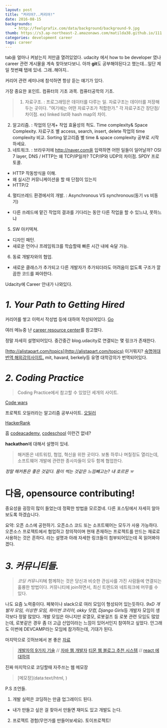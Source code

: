 ```yaml
---
layout: post
title: "커리어?..커리어!"
date: 2016-08-15
backgrounds:
    - http://feelgrafix.com/data/background/background-9.jpg
thumb: https://s3.ap-northeast-2.amazonaws.com/matilda38.github.io/111.jpg
categories: development career
tags: career
---
```


tab을 얼마나 켜놨는지 저만큼 열려있었다. udacity 에서 how to be developer 였나 career 관련 게시물을 계속 찾아보다보니. 아까 **git**도 공부해야된다고 했는데...일단 제일 첫번쨰 탭에 있네. 그래..해야지..

커리어 관련 세미나에 참석하면 항상 듣는 얘기가 있다.

가장 중요한 포인트. 컴퓨터의 기초 과목. 컴퓨터공학의 기초.

>1. 자료구조.
: 프로그래밍은 데이터를 다루는 일. 자료구조는 데이터를 저장해 두는 곳이다. "여기에는 어떤 자료구조가 적합한가." 각 자료구조간 장단점/차이점. ex) linked list와 hash map의 차이.
2. 알고리즘.
: 작업의 단계+ 작업 효율성의 척도. Time complexity& Space Complexity. 자료구조 별 access, search, insert, delete 작업의 time complexity 비교.
Sorting 알고리즘 별 time & space complexity 공부로 시작하세요.
3. 네트워크.
: 브라우저에 http://naver.com을 입력하면 어떤 일들이 일어날까?
OSI 7 layer, DNS / HTTP는 왜 TCP/IP일까? TCP/IP와 UDP의 차이점.
SPDY 프로토콜.
* HTTP 작동방식을 이해.
* 왜 실시간 커뮤니케이션을 할 때 단점이 있는지
* HTTP/2
4. 멀티쓰레드 환경에서의 개발.
: Asynchronous VS synchronous(동기 vs 비동기)
* 다른 쓰레드에 맡긴 작업의 결과를 기다리는 동안 다른 작업을 할 수 있느냐, 못하느냐
5. SW 아키텍쳐.
* 디자인 패턴.
* 새로운 언어나 프레임워크를 학습할때 빠른 시간 내에 숙달 가능.
6. 동료 개발자와의 협업.
* 새로운 클래스가 추가되고 다른 개발자가 추가되더라도 어려움이 없도록 구조가 깔끔한 코드를 짜야한다.

Udacity에 Career 안내가 나와있다.

# *1. Your Path to Getting Hired*

커리어를 쌓고 이력서 작성법 등에 대하여 작성되어있다. [Go](https://career-resource-center.udacity.com/)

여러 메뉴중 난 [career resource center](https://career-resource-center.udacity.com/explore-your-career-options)를 참고했다.

정말 자세히 설명되어있다. 중간중간 blog.udacity로 연결되는 몇 링크가 존재한다.

[http://alistapart.com/topics](http://alistapart.com/topics) 이거뭐지?
[숙명여대 번역 해외강의사이트.](http://www.snow.or.kr/lecture/applied_sciences/computer_science/?&cline=0)
mit, havard, berkely등 유명 대학강의가 번역되어있다.

# *2. Coding Practice*

>Coding Practice에서 참고할 수 있었던 세개의 사이트.

[Code wars](http://www.codewars.com/)

프로젝트 오일러라는 알고리즘 공부사이트.
[오일러](http://projecteuler.net/)

[HackerRank](https://www.hackerrank.com/)

흠 [codeacademy](https://www.codecademy.com/), [codeschool](https://www.codeschool.com/) 이런건 없네?

**hackathon**에 대해서 설명이 있네.

>해커톤은 네트워킹, 협업, 혁신을 위한 곳이다. 보통 하루나 며칠정도 열리는데, 소프트웨어 개발에 관련한 종사자들이 모두 함께 협업한다.

*정말 해커톤은 좋은 것같다. 몸이 썩는 것같은 느낌빼고는? 내 호르몬 ㅠ*

# 다음, **opensource contributing!**

중요성을 굉장히 많이 들었는데 정확한 방법을 모르겠네. 다른 포스팅에서 자세히 알아보도록 하겠습니다.

요약: 오픈 소스에 공헌하기. 오픈소스 코드 또는 소프트웨어는 모두가 사용 가능하다. 오픈소스 프로젝트에서 협업하고 창의적이며 현재 존재하는 프로젝트를 만드는 재료로 사용하는 것은 흔하다. 라는 설명과 아래 자세한 링크들이 첨부되어있는데 꼭 읽어봐야겠다.

# *3. 커뮤니티들.*

>*코딩 커뮤니티*에 함께하는 것은 당신과 비슷한 관심사를 가진 사람들에 연결되는 훌륭한 방법이다. 커뮤니티에 join하면서, 최신 트렌드와 네트워크에 머무를 수 있다.

나도 요즘 노력중이다. 페북이나 slack으로 여러 모임이 형성되어 있는듯하다. *9xD 개발자 모임, 이상한 모임, 파이썬 코리아, okky 닷컴, Django Girls*등 개발자 모임이 생각보다 정말 많았다. 개발 모임은 아니지만 로열모, 로봇걸즈 등 로봇 관련 모임도 많았는데, 로봇같은 경우 좀 더 고급 산업이라는 느낌이 있어서인지 참여하고 싶었다. 안그래도 이번에 DEVCAMP라는 모임에 참가하는데, 기대가 된다.


마지막으로 깃허브에서 본 좋은 [자료](https://github.com/rorlakr/rorla_api/wiki/%EA%B0%9C%EB%B0%9C%EC%97%90-%EB%8F%84%EC%9B%80%EC%9D%B4-%EB%90%98%EB%8A%94-%EC%9E%90%EB%A3%8C-%EB%AA%A8%EC%9D%8C)

>[개발자의 9가지 기술](https://www.youtube.com/watch?v=fHyTA-UIcqs) // [자바 웹 개발자](https://slipp.net/questions/13)
>[티몬 웹 블로그 추천 시스템](http://tmondev.blog.me/220784164984) // [react 에 대하여](https://facebook.github.io/react/docs/thinking-in-react.html#step-1-break-the-ui-into-a-component-hierarchy)


진짜 마지막으로 코딩할때 자주쓰는 웹 메모장

>[메모장](data:text/html, <html contenteditable>)

P.S 조언들.
1. 개발 실력은 코딩하는 만큼 업그레이드 된다.
* 내가 만들고 싶은 걸 찾아서 만들면 재미도 있고 개발도 는다.
2. 프로젝트 경험(무언가를 만들어보세요). 토이프로젝트!
